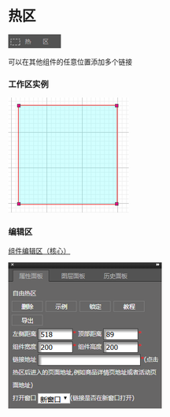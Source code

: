 # 热区

![](/assets/wwqq_04.jpg)

可以在其他组件的任意位置添加多个链接

### 工作区实例

![](/assets/QQ4-1.png)

### 编辑区

[组件编辑区（核心）](/chapter1/gong-ju-jie-mian/zu-jian-bian-ji-qu-ff08-he-xin-ff09.md)

![](/assets/QQ4-2.png)

